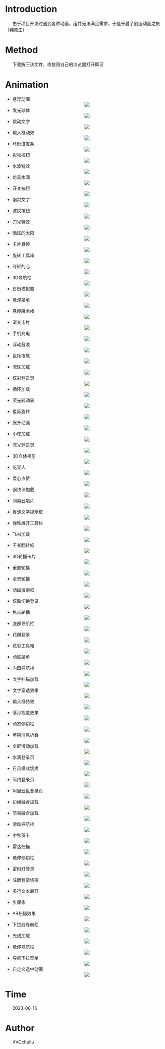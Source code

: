 # Introduction  
&nbsp;&nbsp;&nbsp;&nbsp;&nbsp;&nbsp;由于项目开发时遇到各种动画，组件无法满足需求，于是开启了创造动画之旅（纯原生）  
# Method  
&nbsp;&nbsp;&nbsp;&nbsp;&nbsp;&nbsp;下载解压该文件，直接用自己的浏览器打开即可
# Animation  
* 悬浮动画
  <div align=center><img src="https://github.com/XVOchuliu/CSS-animation/blob/master/%E5%B1%95%E7%A4%BA%E5%8A%A8%E7%94%BB/%E6%82%AC%E6%B5%AE%E5%8A%A8%E7%94%BB.gif"/></div>
* 发光球体
  <div align=center><img src="https://github.com/XVOchuliu/CSS-animation/blob/master/%E5%B1%95%E7%A4%BA%E5%8A%A8%E7%94%BB/%E5%8F%91%E5%85%89%E7%90%83%E4%BD%93.gif"/></div>
* 跳动文字
  <div align=center><img src="https://github.com/XVOchuliu/CSS-animation/blob/master/%E5%B1%95%E7%A4%BA%E5%8A%A8%E7%94%BB/%E8%B7%B3%E5%8A%A8%E6%96%87%E5%AD%97.gif"/></div>
* 输入框动效
  <div align=center><img src="https://github.com/XVOchuliu/CSS-animation/blob/master/%E5%B1%95%E7%A4%BA%E5%8A%A8%E7%94%BB/%E8%BE%93%E5%85%A5%E6%A1%86%E5%8A%A8%E6%95%88.gif"/></div>
* 环形进度条
  <div align=center><img src="https://github.com/XVOchuliu/CSS-animation/blob/master/%E5%B1%95%E7%A4%BA%E5%8A%A8%E7%94%BB/%E7%8E%AF%E5%BD%A2%E8%BF%9B%E5%BA%A6%E6%9D%A1.gif"/></div>
* 拟物按钮
  <div align=center><img src="https://github.com/XVOchuliu/CSS-animation/blob/master/%E5%B1%95%E7%A4%BA%E5%8A%A8%E7%94%BB/%E6%8B%9F%E7%89%A9%E6%8C%89%E9%92%AE.gif"/></div>
* 水波特效
   <div align=center><img src="https://github.com/XVOchuliu/CSS-animation/blob/master/%E5%B1%95%E7%A4%BA%E5%8A%A8%E7%94%BB/%E6%B0%B4%E6%B3%A2%E7%89%B9%E6%95%88.gif"/></div>
* 仿真水滴
  <div align=center><img src="https://github.com/XVOchuliu/CSS-animation/blob/master/%E5%B1%95%E7%A4%BA%E5%8A%A8%E7%94%BB/%E4%BB%BF%E7%9C%9F%E6%B0%B4%E6%BB%B4.gif"/></div>
* 开关按钮
  <div align=center><img src="https://github.com/XVOchuliu/CSS-animation/blob/master/%E5%B1%95%E7%A4%BA%E5%8A%A8%E7%94%BB/%E5%BC%80%E5%85%B3%E6%8C%89%E9%92%AE.gif"/></div>
* 幽灵文字
  <div align=center><img src="https://github.com/XVOchuliu/CSS-animation/blob/master/%E5%B1%95%E7%A4%BA%E5%8A%A8%E7%94%BB/%E5%B9%BD%E7%81%B5%E6%96%87%E5%AD%97.gif"/></div>
* 波纹按钮
  <div align=center><img src="https://github.com/XVOchuliu/CSS-animation/blob/master/%E5%B1%95%E7%A4%BA%E5%8A%A8%E7%94%BB/%E6%B3%A2%E7%BA%B9%E6%8C%89%E9%92%AE.gif"/></div>
* 刀光特效
  <div align=center><img src="https://github.com/XVOchuliu/CSS-animation/blob/master/%E5%B1%95%E7%A4%BA%E5%8A%A8%E7%94%BB/%E5%88%80%E5%85%89%E7%89%B9%E6%95%88.gif"/></div>
* 酷炫的太阳
  <div align=center><img src="https://github.com/XVOchuliu/CSS-animation/blob/master/%E5%B1%95%E7%A4%BA%E5%8A%A8%E7%94%BB/%E9%85%B7%E7%82%AB%E7%9A%84%E5%A4%AA%E9%98%B3.gif"/></div>
* 卡片悬停
  <div align=center><img src="https://github.com/XVOchuliu/CSS-animation/blob/master/%E5%B1%95%E7%A4%BA%E5%8A%A8%E7%94%BB/%E5%8D%A1%E7%89%87%E6%82%AC%E5%81%9C.gif"/></div>
* 旋转工具箱
  <div align=center><img src="https://github.com/XVOchuliu/CSS-animation/blob/master/%E5%B1%95%E7%A4%BA%E5%8A%A8%E7%94%BB/%E6%97%8B%E8%BD%AC%E5%B7%A5%E5%85%B7%E7%AE%B1.gif"/></div>
* 砰砰的心
  <div align=center><img src="https://github.com/XVOchuliu/CSS-animation/blob/master/%E5%B1%95%E7%A4%BA%E5%8A%A8%E7%94%BB/%E7%A0%B0%E7%A0%B0%E7%9A%84%E5%BF%83.gif"/></div>
* 3D导航栏
  <div align=center><img src="https://github.com/XVOchuliu/CSS-animation/blob/master/%E5%B1%95%E7%A4%BA%E5%8A%A8%E7%94%BB/3D%E5%AF%BC%E8%88%AA%E6%A0%8F.gif"/></div>
* 日历模拟器
  <div align=center><img src="https://github.com/XVOchuliu/CSS-animation/blob/master/%E5%B1%95%E7%A4%BA%E5%8A%A8%E7%94%BB/%E6%97%A5%E5%8E%86%E6%A8%A1%E6%8B%9F%E5%99%A8.gif"/></div>
* 悬浮菜单
  <div align=center><img src="https://github.com/XVOchuliu/CSS-animation/blob/master/%E5%B1%95%E7%A4%BA%E5%8A%A8%E7%94%BB/%E6%82%AC%E6%B5%AE%E8%8F%9C%E5%8D%95.gif"/></div>
* 悬停魔术棒
  <div align=center><img src="https://github.com/XVOchuliu/CSS-animation/blob/master/%E5%B1%95%E7%A4%BA%E5%8A%A8%E7%94%BB/%E6%82%AC%E5%81%9C%E9%AD%94%E6%9C%AF%E6%A3%92.gif"/></div>
* 渐变卡片
  <div align=center><img src="https://github.com/XVOchuliu/CSS-animation/blob/master/%E5%B1%95%E7%A4%BA%E5%8A%A8%E7%94%BB/%E6%B8%90%E5%8F%98%E5%8D%A1%E7%89%87.gif"/></div>
* 手机充电
  <div align=center><img src="https://github.com/XVOchuliu/CSS-animation/blob/master/%E5%B1%95%E7%A4%BA%E5%8A%A8%E7%94%BB/%E6%89%8B%E6%9C%BA%E5%85%85%E7%94%B5.gif"/></div>
* 浮动音浪
  <div align=center><img src="https://github.com/XVOchuliu/CSS-animation/blob/master/%E5%B1%95%E7%A4%BA%E5%8A%A8%E7%94%BB/%E6%B5%AE%E5%8A%A8%E9%9F%B3%E6%B5%AA.gif"/></div>
* 鼠标拖尾
  <div align=center><img src="https://github.com/XVOchuliu/CSS-animation/blob/master/%E5%B1%95%E7%A4%BA%E5%8A%A8%E7%94%BB/%E9%BC%A0%E6%A0%87%E6%8B%96%E5%B0%BE.gif"/></div>
* 流珠加载
  <div align=center><img src="https://github.com/XVOchuliu/CSS-animation/blob/master/%E5%B1%95%E7%A4%BA%E5%8A%A8%E7%94%BB/%E6%B5%81%E7%8F%A0%E5%8A%A0%E8%BD%BD.gif"/></div>
* 炫彩登录页
  <div align=center><img src="https://github.com/XVOchuliu/CSS-animation/blob/master/%E5%B1%95%E7%A4%BA%E5%8A%A8%E7%94%BB/%E7%82%AB%E5%BD%A9%E7%99%BB%E5%BD%95%E9%A1%B5.gif"/></div>
* 循环加载
  <div align=center><img src="https://github.com/XVOchuliu/CSS-animation/blob/master/%E5%B1%95%E7%A4%BA%E5%8A%A8%E7%94%BB/%E5%BE%AA%E7%8E%AF%E5%8A%A0%E8%BD%BD.gif"/></div>
* 荧光转动表
  <div align=center><img src="https://github.com/XVOchuliu/CSS-animation/blob/master/%E5%B1%95%E7%A4%BA%E5%8A%A8%E7%94%BB/%E8%8D%A7%E5%85%89%E8%BD%AC%E5%8A%A8%E8%A1%A8.gif"/></div>
* 星际旋转
  <div align=center><img src="https://github.com/XVOchuliu/CSS-animation/blob/master/%E5%B1%95%E7%A4%BA%E5%8A%A8%E7%94%BB/%E6%98%9F%E9%99%85%E6%97%8B%E8%BD%AC.gif"/></div>
* 展开动画
  <div align=center><img src="https://github.com/XVOchuliu/CSS-animation/blob/master/%E5%B1%95%E7%A4%BA%E5%8A%A8%E7%94%BB/%E5%B1%95%E5%BC%80%E5%8A%A8%E7%94%BB.gif"/></div>
* 小球加载
  <div align=center><img src="https://github.com/XVOchuliu/CSS-animation/blob/master/%E5%B1%95%E7%A4%BA%E5%8A%A8%E7%94%BB/%E5%B0%8F%E7%90%83%E5%8A%A0%E8%BD%BD.gif"/></div>
* 流光登录页
  <div align=center><img src="https://github.com/XVOchuliu/CSS-animation/blob/master/%E5%B1%95%E7%A4%BA%E5%8A%A8%E7%94%BB/%E6%B5%81%E5%85%89%E7%99%BB%E5%BD%95%E9%A1%B5.gif"/></div>
* 3D立体相册
  <div align=center><img src="https://github.com/XVOchuliu/CSS-animation/blob/master/%E5%B1%95%E7%A4%BA%E5%8A%A8%E7%94%BB/3D%E7%AB%8B%E4%BD%93%E7%9B%B8%E5%86%8C.gif"/></div>
* 吃豆人
  <div align=center><img src="https://github.com/XVOchuliu/CSS-animation/blob/master/%E5%B1%95%E7%A4%BA%E5%8A%A8%E7%94%BB/%E5%90%83%E8%B1%86%E4%BA%BA.gif"/></div>
* 爱心点赞
  <div align=center><img src="https://github.com/XVOchuliu/CSS-animation/blob/master/%E5%B1%95%E7%A4%BA%E5%8A%A8%E7%94%BB/%E7%88%B1%E5%BF%83%E7%82%B9%E8%B5%9E.gif"/></div>
* 钢铁侠加载
  <div align=center><img src="https://github.com/XVOchuliu/CSS-animation/blob/master/%E5%B1%95%E7%A4%BA%E5%8A%A8%E7%94%BB/%E9%92%A2%E9%93%81%E4%BE%A0%E5%8A%A0%E8%BD%BD.gif"/></div>
* 网易云唱片
  <div align=center><img src="https://github.com/XVOchuliu/CSS-animation/blob/master/%E5%B1%95%E7%A4%BA%E5%8A%A8%E7%94%BB/%E7%BD%91%E6%98%93%E4%BA%91%E5%94%B1%E7%89%87.gif"/></div>
* 冒泡文字提示框
  <div align=center><img src="https://github.com/XVOchuliu/CSS-animation/blob/master/%E5%B1%95%E7%A4%BA%E5%8A%A8%E7%94%BB/%E5%86%92%E6%B3%A1%E6%96%87%E5%AD%97%E6%8F%90%E7%A4%BA%E6%A1%86.gif"/></div>
* 弹性展开工具栏
  <div align=center><img src="https://github.com/XVOchuliu/CSS-animation/blob/master/%E5%B1%95%E7%A4%BA%E5%8A%A8%E7%94%BB/%E5%BC%B9%E6%80%A7%E5%B1%95%E5%BC%80%E5%B7%A5%E5%85%B7%E6%A0%8F.gif"/></div>
* 飞书加载
  <div align=center><img src="https://github.com/XVOchuliu/CSS-animation/blob/master/%E5%B1%95%E7%A4%BA%E5%8A%A8%E7%94%BB/%E9%A3%9E%E4%B9%A6%E5%8A%A0%E8%BD%BD.gif"/></div>
* 王者翻转框
  <div align=center><img src="https://github.com/XVOchuliu/CSS-animation/blob/master/%E5%B1%95%E7%A4%BA%E5%8A%A8%E7%94%BB/%E7%8E%8B%E8%80%85%E7%BF%BB%E8%BD%AC%E6%A1%86.gif"/></div>
* 3D轮播卡片
  <div align=center><img src="https://github.com/XVOchuliu/CSS-animation/blob/master/%E5%B1%95%E7%A4%BA%E5%8A%A8%E7%94%BB/3D%E8%BD%AE%E6%92%AD%E5%8D%A1%E7%89%87.gif"/></div>
* 垂直轮播
  <div align=center><img src="https://github.com/XVOchuliu/CSS-animation/blob/master/%E5%B1%95%E7%A4%BA%E5%8A%A8%E7%94%BB/%E5%9E%82%E7%9B%B4%E8%BD%AE%E6%92%AD.gif"/></div>
* 全景轮播
  <div align=center><img src="https://github.com/XVOchuliu/CSS-animation/blob/master/%E5%B1%95%E7%A4%BA%E5%8A%A8%E7%94%BB/%E5%85%A8%E6%99%AF%E8%BD%AE%E6%92%AD.gif"/></div>
* 动画搜索框
  <div align=center><img src="https://github.com/XVOchuliu/CSS-animation/blob/master/%E5%B1%95%E7%A4%BA%E5%8A%A8%E7%94%BB/%E5%8A%A8%E7%94%BB%E6%90%9C%E7%B4%A2%E6%A1%86.gif"/></div>
* 炫酷切换登录
  <div align=center><img src="https://github.com/XVOchuliu/CSS-animation/blob/master/%E5%B1%95%E7%A4%BA%E5%8A%A8%E7%94%BB/%E7%82%AB%E9%85%B7%E5%88%87%E6%8D%A2%E7%99%BB%E5%BD%95.gif"/></div>
* 焦点轮播
  <div align=center><img src="https://github.com/XVOchuliu/CSS-animation/blob/master/%E5%B1%95%E7%A4%BA%E5%8A%A8%E7%94%BB/%E7%84%A6%E7%82%B9%E8%BD%AE%E6%92%AD.gif"/></div>
* 底部导航栏
  <div align=center><img src="https://github.com/XVOchuliu/CSS-animation/blob/master/%E5%B1%95%E7%A4%BA%E5%8A%A8%E7%94%BB/%E5%BA%95%E9%83%A8%E5%AF%BC%E8%88%AA%E6%A0%8F.gif"/></div>
* 花瓣登录
  <div align=center><img src="https://github.com/XVOchuliu/CSS-animation/blob/master/%E5%B1%95%E7%A4%BA%E5%8A%A8%E7%94%BB/%E8%8A%B1%E7%93%A3%E7%99%BB%E5%BD%95.gif"/></div>
* 炫彩工具箱
  <div align=center><img src="https://github.com/XVOchuliu/CSS-animation/blob/master/%E5%B1%95%E7%A4%BA%E5%8A%A8%E7%94%BB/%E7%82%AB%E5%BD%A9%E5%B7%A5%E5%85%B7%E7%AE%B1.gif"/></div>
* 动感菜单
  <div align=center><img src="https://github.com/XVOchuliu/CSS-animation/blob/master/%E5%B1%95%E7%A4%BA%E5%8A%A8%E7%94%BB/%E5%8A%A8%E6%84%9F%E8%8F%9C%E5%8D%95.gif"/></div>
* 内凹导航栏
  <div align=center><img src="https://github.com/XVOchuliu/CSS-animation/blob/master/%E5%B1%95%E7%A4%BA%E5%8A%A8%E7%94%BB/%E5%86%85%E5%87%B9%E5%AF%BC%E8%88%AA%E6%A0%8F.gif"/></div>
* 文字扫描加载
  <div align=center><img src="https://github.com/XVOchuliu/CSS-animation/blob/master/%E5%B1%95%E7%A4%BA%E5%8A%A8%E7%94%BB/%E6%96%87%E5%AD%97%E6%89%AB%E6%8F%8F%E5%8A%A0%E8%BD%BD.gif"/></div>
* 文字穿透效果
  <div align=center><img src="https://github.com/XVOchuliu/CSS-animation/blob/master/%E5%B1%95%E7%A4%BA%E5%8A%A8%E7%94%BB/%E6%96%87%E5%AD%97%E7%A9%BF%E9%80%8F%E6%95%88%E6%9E%9C.gif"/></div>
* 输入框特效
  <div align=center><img src="https://github.com/XVOchuliu/CSS-animation/blob/master/%E5%B1%95%E7%A4%BA%E5%8A%A8%E7%94%BB/%E8%BE%93%E5%85%A5%E6%A1%86%E7%89%B9%E6%95%88.gif"/></div>
* 落月视差效果
  <div align=center><img src="https://github.com/XVOchuliu/CSS-animation/blob/master/%E5%B1%95%E7%A4%BA%E5%8A%A8%E7%94%BB/%E8%90%BD%E6%9C%88%E8%A7%86%E5%B7%AE%E6%95%88%E6%9E%9C.gif"/></div>
* 动态侧边栏
  <div align=center><img src="https://github.com/XVOchuliu/CSS-animation/blob/master/%E5%B1%95%E7%A4%BA%E5%8A%A8%E7%94%BB/%E5%8A%A8%E6%80%81%E4%BE%A7%E8%BE%B9%E6%A0%8F.gif"/></div>
* 苹果消息折叠
  <div align=center><img src="https://github.com/XVOchuliu/CSS-animation/blob/master/%E5%B1%95%E7%A4%BA%E5%8A%A8%E7%94%BB/%E8%8B%B9%E6%9E%9C%E6%B6%88%E6%81%AF%E6%8A%98%E5%8F%A0.gif"/></div>
* 全屏滑动加载
  <div align=center><img src="https://github.com/XVOchuliu/CSS-animation/blob/master/%E5%B1%95%E7%A4%BA%E5%8A%A8%E7%94%BB/%E5%85%A8%E5%B1%8F%E6%BB%91%E5%8A%A8%E5%8A%A0%E8%BD%BD.gif"/></div>
* 水滴登录页
  <div align=center><img src="https://github.com/XVOchuliu/CSS-animation/blob/master/%E5%B1%95%E7%A4%BA%E5%8A%A8%E7%94%BB/%E6%B0%B4%E6%BB%B4%E7%99%BB%E5%BD%95%E9%A1%B5.gif"/></div>
* 日月模式切换
  <div align=center><img src="https://github.com/XVOchuliu/CSS-animation/blob/master/%E5%B1%95%E7%A4%BA%E5%8A%A8%E7%94%BB/%E6%97%A5%E6%9C%88%E6%A8%A1%E5%BC%8F%E5%88%87%E6%8D%A2.gif"/></div>  
* 简约登录页
  <div align=center><img src="https://github.com/XVOchuliu/css-animation/blob/master/%E5%B1%95%E7%A4%BA%E5%8A%A8%E7%94%BB/%E7%AE%80%E7%BA%A6%E7%99%BB%E5%BD%95%E9%A1%B5.gif"/></div>  
* 阿里云盘登录页
  <div align=center><img src="https://github.com/XVOchuliu/css-animation/blob/master/%E5%B1%95%E7%A4%BA%E5%8A%A8%E7%94%BB/%E9%98%BF%E9%87%8C%E4%BA%91%E7%9B%98%E7%99%BB%E5%BD%95%E9%A1%B5.gif"/></div>
* 边缘融合加载
  <div align=center><img src="https://github.com/XVOchuliu/css-animation/blob/master/%E5%B1%95%E7%A4%BA%E5%8A%A8%E7%94%BB/%E8%BE%B9%E7%BC%98%E8%9E%8D%E5%90%88%E5%8A%A0%E8%BD%BD.gif"/></div>
* 简易融合加载
  <div align=center><img src="https://github.com/XVOchuliu/css-animation/blob/master/%E5%B1%95%E7%A4%BA%E5%8A%A8%E7%94%BB/%E7%AE%80%E6%98%93%E8%9E%8D%E5%90%88%E5%8A%A0%E8%BD%BD.gif"/></div>
* 滑动导航栏
  <div align=center><img src="https://github.com/XVOchuliu/css-animation/blob/master/%E5%B1%95%E7%A4%BA%E5%8A%A8%E7%94%BB/%E6%BB%91%E5%8A%A8%E5%AF%BC%E8%88%AA%E6%A0%8F.gif"/></div>
* 中秋贺卡
  <div align=center><img src="https://github.com/XVOchuliu/css-animation/blob/master/%E5%B1%95%E7%A4%BA%E5%8A%A8%E7%94%BB/%E4%B8%AD%E7%A7%8B%E8%B4%BA%E5%8D%A1.gif"/></div>
* 雷达扫描
  <div align=center><img src="https://github.com/XVOchuliu/css-animation/blob/master/%E5%B1%95%E7%A4%BA%E5%8A%A8%E7%94%BB/%E9%9B%B7%E8%BE%BE%E6%89%AB%E6%8F%8F.gif"/></div>
* 悬停侧边栏
  <div align=center><img src="https://github.com/XVOchuliu/css-animation/blob/master/%E5%B1%95%E7%A4%BA%E5%8A%A8%E7%94%BB/%E6%82%AC%E5%81%9C%E4%BE%A7%E8%BE%B9%E6%A0%8F.gif"/></div>
* 密码灯登录
  <div align=center><img src="https://github.com/XVOchuliu/css-animation/blob/master/%E5%B1%95%E7%A4%BA%E5%8A%A8%E7%94%BB/%E5%AF%86%E7%A0%81%E7%81%AF%E7%99%BB%E5%BD%95.gif"/></div>
* 注册登录切换
  <div align=center><img src="https://github.com/XVOchuliu/css-animation/blob/master/%E5%B1%95%E7%A4%BA%E5%8A%A8%E7%94%BB/%E6%B3%A8%E5%86%8C%E7%99%BB%E5%BD%95%E5%88%87%E6%8D%A2.gif"/></div>
* 多行文本展开
  <div align=center><img src="https://github.com/XVOchuliu/css-animation/blob/master/%E5%B1%95%E7%A4%BA%E5%8A%A8%E7%94%BB/%E5%A4%9A%E8%A1%8C%E6%96%87%E6%9C%AC%E5%B1%95%E5%BC%80.gif"/></div>
* 步骤条
  <div align=center><img src="https://github.com/XVOchuliu/css-animation/blob/master/%E5%B1%95%E7%A4%BA%E5%8A%A8%E7%94%BB/%E6%AD%A5%E9%AA%A4%E6%9D%A1.gif"/></div>
* AR扫福效果
  <div align=center><img src="https://github.com/XVOchuliu/css-animation/blob/master/%E5%B1%95%E7%A4%BA%E5%8A%A8%E7%94%BB/AR%E6%89%AB%E7%A6%8F%E6%95%88%E6%9E%9C.gif"/></div>
* 下拉线导航栏
  <div align=center><img src="https://github.com/XVOchuliu/css-animation/blob/master/%E5%B1%95%E7%A4%BA%E5%8A%A8%E7%94%BB/%E4%B8%8B%E5%88%92%E7%BA%BF%E5%AF%BC%E8%88%AA%E6%A0%8F.gif"/></div>
* 光线加载
  <div align=center><img src="https://github.com/XVOchuliu/css-animation/blob/master/%E5%B1%95%E7%A4%BA%E5%8A%A8%E7%94%BB/%E5%85%89%E7%BA%BF%E5%8A%A0%E8%BD%BD.gif"/></div>
* 悬停导航栏
  <div align=center><img src="https://github.com/XVOchuliu/css-animation/blob/master/%E5%B1%95%E7%A4%BA%E5%8A%A8%E7%94%BB/%E6%82%AC%E5%81%9C%E5%AF%BC%E8%88%AA%E6%A0%8F.gif"/></div>
* 导航下拉菜单
  <div align=center><img src="https://github.com/XVOchuliu/css-animation/blob/master/%E5%B1%95%E7%A4%BA%E5%8A%A8%E7%94%BB/%E5%AF%BC%E8%88%AA%E4%B8%8B%E6%8B%89%E8%8F%9C%E5%8D%95.gif"/></div>
* 自定义选中动画
  <div align=center><img src="https://github.com/XVOchuliu/css-animation/blob/master/%E5%B1%95%E7%A4%BA%E5%8A%A8%E7%94%BB/%E8%87%AA%E5%AE%9A%E4%B9%89%E9%80%89%E4%B8%AD%E5%8A%A8%E7%94%BB.gif"/></div>
# Time
&nbsp;&nbsp;&nbsp;&nbsp;&nbsp;&nbsp;2023-08-16  
# Author
&nbsp;&nbsp;&nbsp;&nbsp;&nbsp;&nbsp;XVOchuliu  
